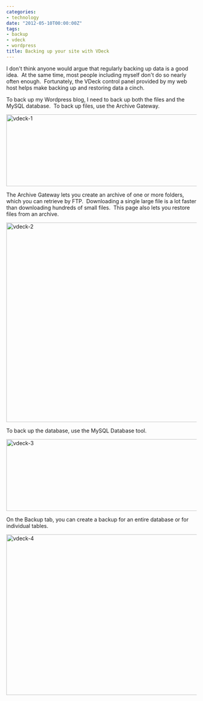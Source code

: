 ```yaml
---
categories:
- technology
date: "2012-05-10T00:00:00Z"
tags:
- backup
- vdeck
- wordpress
title: Backing up your site with VDeck
---
```

I don't think anyone would argue that regularly backing up data is a good idea.  At the same time, most people including myself don't do so nearly often enough.  Fortunately, the VDeck control panel provided by my web host helps make backing up and restoring data a cinch.

To back up my Wordpress blog, I need to back up both the files and the MySQL database.  To back up files, use the Archive Gateway.

<img title="vdeck-1" src="http://yentran.isamonkey.org/gallery/images/vdeck-1.png" width="695" height="190" />

The Archive Gateway lets you create an archive of one or more folders, which you can retrieve by FTP.  Downloading a single large file is a lot faster than downloading hundreds of small files.  This page also lets you restore files from an archive.

<img title="vdeck-2" src="http://yentran.isamonkey.org/gallery/images/vdeck-2.png" width="643" height="528" />

To back up the database, use the MySQL Database tool.

<img title="vdeck-3" src="http://yentran.isamonkey.org/gallery/images/vdeck-3.png" width="695" height="190" />

On the Backup tab, you can create a backup for an entire database or for individual tables.

<img title="vdeck-4" src="http://yentran.isamonkey.org/gallery/images/vdeck-4.png" width="756" height="425" />
